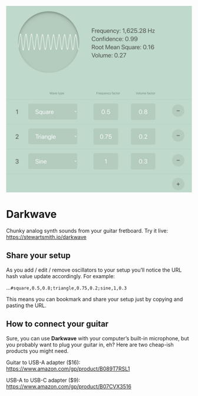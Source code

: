 

![Darkwave](./darkwave.jpg "Darkwave")  
  
  
Darkwave
========================================================================

Chunky analog synth sounds from your guitar fretboard.
Try it live:
https://stewartsmith.io/darkwave
  

  

Share your setup
------------------------------------------------------------------------
As you add / edit / remove oscillators to your setup you’ll notice the
URL hash value update accordingly. For example:  
  
…`#square,0.5,0.8;triangle,0.75,0.2;sine,1,0.3`  

This means you can bookmark and share your setup just by copying and
pasting the URL. 
  

  

How to connect your guitar
------------------------------------------------------------------------

Sure, you can use **Darkwave** with your computer’s built-in microphone,
but you probably want to plug your guitar in, eh? Here are two cheap-ish
products you might need.  

Guitar to USB-A adapter ($16):  
https://www.amazon.com/gp/product/B089T7RSL1
  
USB-A to USB-C adapter ($9):  
https://www.amazon.com/gp/product/B07CVX3516



